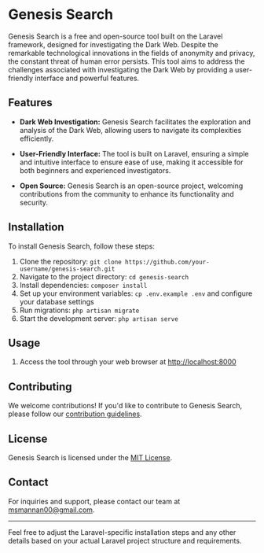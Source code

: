 # Genesis Search

Genesis Search is a free and open-source tool built on the Laravel framework, designed for investigating the Dark Web. Despite the remarkable technological innovations in the fields of anonymity and privacy, the constant threat of human error persists. This tool aims to address the challenges associated with investigating the Dark Web by providing a user-friendly interface and powerful features.

## Features

- **Dark Web Investigation:** Genesis Search facilitates the exploration and analysis of the Dark Web, allowing users to navigate its complexities efficiently.

- **User-Friendly Interface:** The tool is built on Laravel, ensuring a simple and intuitive interface to ensure ease of use, making it accessible for both beginners and experienced investigators.

- **Open Source:** Genesis Search is an open-source project, welcoming contributions from the community to enhance its functionality and security.

## Installation

To install Genesis Search, follow these steps:

1. Clone the repository: `git clone https://github.com/your-username/genesis-search.git`
2. Navigate to the project directory: `cd genesis-search`
3. Install dependencies: `composer install`
4. Set up your environment variables: `cp .env.example .env` and configure your database settings
5. Run migrations: `php artisan migrate`
6. Start the development server: `php artisan serve`

## Usage

1. Access the tool through your web browser at [http://localhost:8000](http://localhost:8000)

## Contributing

We welcome contributions! If you'd like to contribute to Genesis Search, please follow our [contribution guidelines](CONTRIBUTING.md).

## License

Genesis Search is licensed under the [MIT License](LICENSE).

## Contact

For inquiries and support, please contact our team at [msmannan00@gmail.com](mailto:msmannan00@gmail.com).

---

Feel free to adjust the Laravel-specific installation steps and any other details based on your actual Laravel project structure and requirements.
